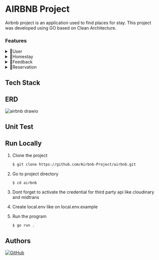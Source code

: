 # AIRBNB Project

Airbnb project is an application used to find places for stay. This project was developed using GO based on Clean Architecture.

<div>
<h3>Features</h3>
<details><summary>👤User</summary>
<p>
User can register and login as a "user" and "host"

| Method | Endpoint  | JWT Token | Role  | Function                                    |
| ------ | --------- | --------- | ----- | ------------------------------------------- |
| POST   | /register | -         | -     | this is how users register their account.   |
| POST   | /login    | NO        | -     | this is how users login.                    |
| GET    | /users    | YES       | user  | user obtain their account information.      |
| PUT    | /users    | YES       | user  | this is how users update their profile.     |
| DELETE | /users    | YES       | user  | this is how users deactive their profile.   |

</p>
</details>

<details><summary>🏡Homestay</summary>
<p>
Host can add a homestay and manage the homestay for user.

| Method | Endpoint                      | JWT Token | Role                 | Function                                                                                                                                               |
| ------ | -------------------------     | --------- | -------------------- | ----------------------------------------------- |
| POST   | /homestays                    | YES       | host                 | host can add places for homestay.               |
| GET    | /homestays?page={page_number} | NO        | user/host            | user/host can see all the places for homestay.  |
| GET    | /homestays/{id}               | NO        | user/host            | user/host can see homestay detail by id.        |
| GET    | /myhomestay                   | YES       | host                 | host can see their homestay.                    |
| PUT    | /homestays/{id}               | YES       | host                 | host can edit/update their homestay.            |
| DELETE | /homestays                    | YES       | host                 | host can delete their homestay.                 |

</p>
</details>

<details><summary>🌟Feedback</summary>
<p>
User can gives feedback on homestay that users stay.

| Method | Endpoint     | JWT Token | Role      | Function                                     |
| ------ | ------------ | --------- | --------- | -------------------------------------------- |
| POST   | /feedbacks   | YES       | user      | user can gives a feedback for the homestay.  |
| GET    | /feedbacks   | NO        | user/host | user/host can see all feedbacks.             |
| GET    | /myfeedback  | YES       | user      | user can see their feedback.                 |

</p>
</details>

<details><summary>🎫Reservation</summary>
<p>
User can reserve a homestay.

| Method | Endpoint                  | JWT Token | Role      | Function                                          |
| ------ | ------------------------- | --------- | --------- | ------------------------------------------------- |
| POST   | /reservations             | YES       | user      | user can reserve a homestay.                      |
| GET    | /reservations             | YES       | user      | user can see their own reservation.               |
| GET    | /reservations/{id}        | YES       | user      | user can see the detail of their own reservation. |
| PUT    | /reservations/{id}/accept | YES       | host      | host can manual accept the reservation.           |
| PUT    | /reservations/{id}/cancel | YES       | user/host | user/host can cancel the reservation.             |
| POST   | /callback                 | YES       | user      | retrieving transaction data from midtrans.        |

</p>
</details>

</div>

## Tech Stack

## ERD
![airbnb drawio](https://user-images.githubusercontent.com/119381998/231654211-60b23ea6-226b-431a-8fa4-67c696f36ee1.png)

## Unit Test

## Run Locally

1. Clone the project

    ```bash
    $ git clone https://github.com/Airbnb-Project/airbnb.git
    ```

2. Go to project directory

    ```bash
    $ cd airbnb
    ```

3. Dont forget to activate the credential for third party api like cloudinary and midtrans
4. Create local.env like on local.env.example
5. Run the program
    ```bash
    $ go run .
    ```

## Authors
[![GitHub](https://img.shields.io/badge/griffin-%23121011.svg?style=for-the-badge&logo=github&logoColor=blue)](https://github.com/kgriffinh)
